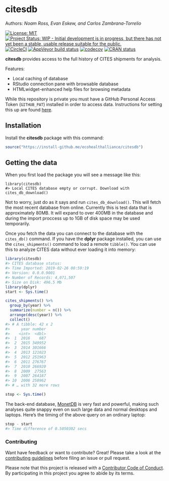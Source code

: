
<!-- README.md is generated from README.Rmd. Please edit that file -->

# citesdb

Authors: *Noam Ross, Evan Eskew, and Carlos Zambrana-Torrelio*

[![License:
MIT](https://img.shields.io/badge/License-MIT-blue.svg)](https://opensource.org/licenses/MIT)
[![Project Status: WIP - Initial development is in progress, but there
has not yet been a stable, usable release suitable for the
public.](http://www.repostatus.org/badges/latest/wip.svg)](http://www.repostatus.org/#wip)
[![CircleCI](https://circleci.com/gh/ecohealthalliance/citesdb.svg)](https://circleci.com/gh/ecohealthalliance/citesdb)
[![AppVeyor build
status](https://ci.appveyor.com/api/projects/status/github/ecohealthalliance/citesdb?branch=master&svg=true)](https://ci.appveyor.com/project/ecohealthalliance/citesdb)
[![codecov](https://codecov.io/gh/ecohealthalliance/citesdb/branch/master/graph/badge.svg)](https://codecov.io/gh/ecohealthalliance/citesdb)
[![CRAN
status](https://www.r-pkg.org/badges/version/citesdb)](https://cran.r-project.org/package=citesdb)

**citesdb** provides access to the full history of CITES shipments for
analysis.

Features:

  - Local caching of database
  - RStudio connection pane with browsable database
  - HTMLwidget-enhanced help files for browsing metadata

While this repository is private you must have a GitHub Personal Access
Token (`GITHUB_PAT`) installed in order to access data. Instructions for
setting this up are found
[here](https://happygitwithr.com/github-pat.html).

## Installation

Install the **citesdb** package with this command:

``` r
source("https://install-github.me/ecohealthalliance/citesdb")
```

## Getting the data

When you first load the package you will see a message like this:

    library(citesdb)
    #> Local CITES database empty or corrupt. Download with cites_db_download()

Not to worry, just do as it says and run `cites_db_download()`. This
will fetch the most recent database from online. Currently this is test
data that is approximately 80MB. It will expand to over 400MB in the
database and during the import proccess up to 1GB of disk space may be
used temporarily.

Once you fetch the data you can connect to the database with the
`cites_db()` command. If you have the **dplyr** package installed, you
can use the `cites_shipments()` command to load a remote `tibble()`. You
can use this to analyze CITES data without ever loading it into memory:

``` r
library(citesdb)
#> CITES database status:
#> Time Imported: 2019-02-26 00:59:19
#> Version: 0.0.0.9001
#> Number of Records: 4,071,507
#> Size on Disk: 496.5 Mb
library(dplyr)
start <- Sys.time()

cites_shipments() %>%
  group_by(year) %>%
  summarize(number = n()) %>%
  arrange(desc(year)) %>% 
  collect()
#> # A tibble: 42 x 2
#>     year number
#>    <int>  <dbl>
#>  1  2016    687
#>  2  2015 349952
#>  3  2014 301666
#>  4  2013 121023
#>  5  2012 251963
#>  6  2011 276767
#>  7  2010 266920
#>  8  2009  27563
#>  9  2007 264187
#> 10  2006 258962
#> # … with 32 more rows

stop <- Sys.time()
```

The back-end database, [MonetDB](https://monetdb.org) is very fast and
powerful, making such analyses quite snappy even on such large data and
normal desktops and laptops. Here’s the timing of the above query on an
ordinary laptop:

``` r
stop - start
#> Time difference of 0.5050302 secs
```

### Contributing

Want have feedback or want to contribute? Great\! Please take a look at
the [contributing
guidelines](https://github.com/ecohealthalliance/citesdb/blob/master/.github/CONTRIBUTING.md)
before filing an issue or pull request.

Please note that this project is released with a [Contributor Code of
Conduct](https://github.com/ecohealthalliance/citesdb/blob/master/.github/CODE_OF_CONDUCT.md).
By participating in this project you agree to abide by its terms.
